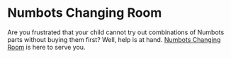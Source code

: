# Numbots Changing Room

Are you frustrated that your child cannot try out combinations of Numbots parts without buying them first? Well, help is at hand. [Numbots Changing Room](https://edwardbrowncross.github.io/Numbots-Changing-Room/) is here to serve you.
